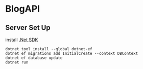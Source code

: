 # BlogAPI

## Server Set Up

install [.Net SDK](https://dotnet.microsoft.com/download)

```
dotnet tool install --global dotnet-ef
dotnet ef migrations add InitialCreate --context DBContext
dotnet ef database update
dotnet run
```
